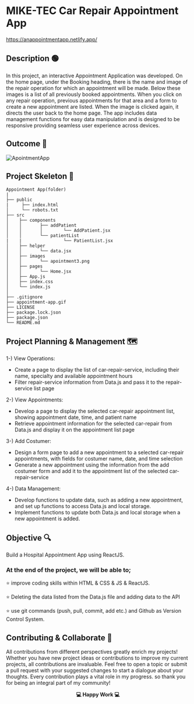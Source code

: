 # MIKE-TEC Car Repair Appointment App

https://anappointmentapp.netlify.app/

## Description 🟢

In this project, an interactive Appointment Application was developed. On the home page, under the Booking heading, there is the name and image of the repair operation for which an appointment will be made. Below these images is a list of all previously booked appointments.
When you click on any repair operation, previous appointments for that area and a form to create a new appointment are listed.
When the image is clicked again, it directs the user back to the home page.
The app includes data management functions for easy data manipulation and is designed to be responsive providing seamless user experience across devices.

## Outcome 🎥

![ApointmentApp](https://github.com/KadirTarti/KadirTarti/assets/150926891/31db2e16-0367-4c2e-b3e3-701109bab7eb)


## Project Skeleton  👷


````
Appointment App(folder)
|
├── public
|     ├── index.html
│     └── robots.txt
├── src
│    ├── components
│    │       ├── addPatient
│    │       │        └── AddPatient.jsx
│    │       └── patientList
|    |                └── PatientList.jsx
│    ├── helper
│    │       └── data.jsx
│    ├── images
│    │       └── apointment3.png
│    ├── pages
│    │       └── Home.jsx
│    ├── App.js
│    ├── index.css
│    └── index.js
│
├── .gitignore
├── appointment-app.gif
├── LICENSE
├── package.lock.json
├── package.json
└── README.md

````

## Project Planning & Management 🗺️

1-) View Operations:

- Create a page to display the list of car-repair-service, including their name, specialty and available appointment hours
- Filter repair-service information from Data.js and pass it to the repair-service list page

2-) View Appointments:
- Develop a page to display the selected car-repair appointment list, showing appointment date, time, and patient name
- Retrieve appointment information for the selected car-repair from Data.js and display it on the appointment list page

3-) Add Costumer:
- Design a form page to add a new appointment to a selected car-repair appointments, with fields for costumer name, date, and time selection
- Generate a new appointment using the information from the add costumer form and add it to the appointment list of the selected car-repair-service

4-) Data Management:
- Develop functions to update data, such as adding a new appointment, and set up functions to access Data.js and local storage.
- Implement functions to update both Data.js and local storage when a new appointment is added.


## Objective 🔍
Build a Hospital Appointment App using ReactJS.

### At the end of the project, we will be able to;

⭐ improve coding skills within HTML & CSS & JS & ReactJS.

⭐ Deleting the data listed from the Data.js file and adding data to the API

⭐ use git commands (push, pull, commit, add etc.) and Github as Version Control System.


## Contributing & Collaborate 💪

All contributions from different perspectives greatly enrich my projects! Whether you have new project ideas or contributions to improve my current projects, all contributions are invaluable. Feel free to open a topic or submit a pull request with your suggested changes to start a dialogue about your thoughts. Every contribution plays a vital role in my progress. so thank you for being an integral part of my community!


**<p align="center"> 💻 Happy Work 💻 </p>** 


